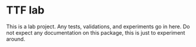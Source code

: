 # TTF lab
This is a lab project. Any tests, validations, and experiments go in here.
Do not expect any documentation on this package, this is just to experiment around.
